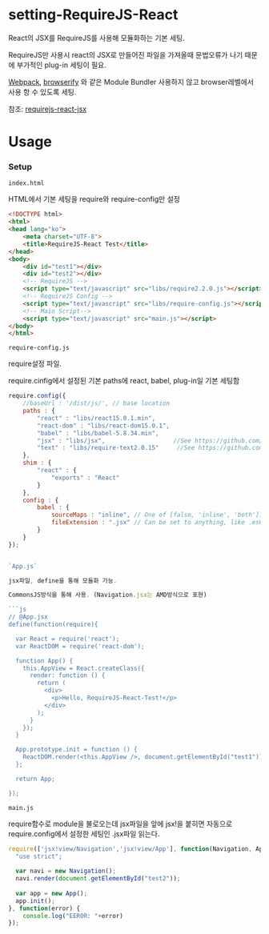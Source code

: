 # setting-RequireJS-React
React의 JSX를 RequireJS를 사용해 모듈화하는 기본 세팅.

RequireJS만 사용시 react의 JSX로 만들어진 파일을 가져올때 문법오류가 나기 때문에 부가적인 plug-in 세팅이 필요.

[Webpack](https://webpack.github.io/), [browserify](http://browserify.org/) 와 같은 Module Bundler 사용하지 않고 browser레벨에서 사용 항 수 있도록 세팅.

참조: [requirejs-react-jsx](https://github.com/podio/requirejs-react-jsx)


# Usage

### Setup
`index.html`

HTML에서 기본 세팅을 require와 require-config만 설정

```html
<!DOCTYPE html>
<html>
<head lang="ko">
    <meta charset="UTF-8">
    <title>RequireJS-React Test</title>
</head>
<body>
    <div id="test1"></div>
    <div id="test2"></div>
    <!-- RequireJS -->
    <script type="text/javascript" src="libs/require2.2.0.js"></script>
    <!-- RequireJS Config -->
    <script type="text/javascript" src="libs/require-config.js"></script>
    <!-- Main Script-->
    <script type="text/javascript" src="main.js"></script>
</body>
</html>
```

`require-config.js`

require설정 파일.

require.cinfig에서 설정된 기본 paths에 react, babel, plug-in일 기본 세팅함

```js
require.config({
	//baseUrl : '/dist/js/', // base location
	paths : {
		"react" : "libs/react15.0.1.min",
		"react-dom" : "libs/react-dom15.0.1",
		"babel" : "libs/babel-5.8.34.min",
		"jsx" : "libs/jsx",                   //See https://github.com/podio/requirejs-react-jsx
		"text" : "libs/require-text2.0.15"     //See https://github.com/requirejs/text  
	},
	shim : {
		"react" : {
			"exports" : "React"
		}
	},
	config : {
		babel : {
			sourceMaps : "inline", // One of [false, 'inline', 'both']. See https://babeljs.io/docs/usage/options/
			fileExtension : ".jsx" // Can be set to anything, like .es6 or .js. Defaults to .jsx
		}
	}
});


`App.js`

jsx파일, define을 통해 모듈화 가능.

CommonsJS방식을 통해 사용. (Navigation.jsx는 AMD방식으로 표현)

```js
// @App.jsx
define(function(require){

  var React = require('react');
  var ReactDOM = require('react-dom');

  function App() {
    this.AppView = React.createClass({
      render: function () {
        return (
          <div>
            <p>Hello, RequireJS-React-Test!</p>
          </div>
        );
      }
    });
  }

  App.prototype.init = function () {
    ReactDOM.render(<this.AppView />, document.getElementById("test1"));
  };

  return App;

});
```

`main.js`

require함수로 module을 불로오는데 jsx파일을 앞에 jsx!을 붙히면 자동으로 require.config에서 설정한 세팅인 .jsx파일 읽는다.

```js
require(['jsx!view/Navigation','jsx!view/App'], function(Navigation, App){
  "use strict";
  
  var navi = new Navigation();
  navi.render(document.getElementById("test2"));
  
  var app = new App();
  app.init();
}, function(error) {
	console.log("EEROR: "+error)
});
```


